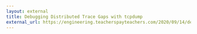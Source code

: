 ```yaml
---
layout: external
title: Debugging Distributed Trace Gaps with tcpdump
external_url: https://engineering.teacherspayteachers.com/2020/09/14/debugging-distributed-trace-gaps-with-tcpdump.html
---
```

